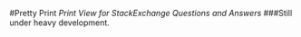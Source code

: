 #Pretty Print
*Print View for StackExchange Questions and Answers*
###Still under heavy development.
